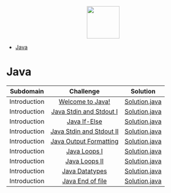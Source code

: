 <p align="center">
    <a href="https://www.hackerrank.com/felipefriserio">
        <img height=85 src="https://d3keuzeb2crhkn.cloudfront.net/hackerrank/assets/styleguide/logo_wordmark-f5c5eb61ab0a154c3ed9eda24d0b9e31.svg">
    </a>
</p>

* [Java](#java)

# Java


|  Subdomain   |                                        Challenge                                                        |                                             Solution                                                                                                                     |
|:------------:|:-------------------------------------------------------------------------------------------------------:|:------------------------------------------------------------------------------------------------------------------------------------------------------------------------:|
| Introduction | [Welcome to Java!](https://www.hackerrank.com/challenges/welcome-to-java)                               | [Solution.java](https://github.com/felipefriserio/HackerRank/blob/main/Java/Introduction/Welcome%20to%20Java!/Solution.java)                                             |
| Introduction | [Java Stdin and Stdout I](https://www.hackerrank.com/challenges/java-stdin-and-stdout-1)                | [Solution.java](https://github.com/felipefriserio/HackerRank/blob/main/Java/Introduction/Java%20Stdin%20and%20Stdout%20I/Solution.java)                                         |
| Introduction | [Java If-Else](https://www.hackerrank.com/challenges/java-if-else/problem)                              | [Solution.java](https://github.com/felipefriserio/HackerRank/blob/main/Java/Introduction/Java%20If-Else/Solution.java)                                                          |
| Introduction | [Java Stdin and Stdout II](https://www.hackerrank.com/challenges/java-stdin-stdout/problem)             | [Solution.java](https://github.com/felipefriserio/HackerRank/blob/main/Java/Introduction/Java%20Stdin%20and%20Stdout%20II/Solution.java)                                        |
| Introduction | [Java Output Formatting](https://www.hackerrank.com/challenges/java-output-formatting/problem)          | [Solution.java](https://github.com/felipefriserio/HackerRank/blob/main/Java/Introduction/Java%20Output%20Formatting/Solution.java)                                        |
| Introduction | [Java Loops I](https://www.hackerrank.com/challenges/java-loops-i/problem)                              | [Solution.java](https://github.com/felipefriserio/HackerRank/blob/main/Java/Introduction/Java%20Loops%20I/Solution.java)                                        |
| Introduction | [Java Loops II](https://www.hackerrank.com/challenges/java-loops/problem)                               | [Solution.java](https://github.com/felipefriserio/HackerRank/blob/main/Java/Introduction/Java%20Loops%20II/Solution.java)                                        |
| Introduction | [Java Datatypes](https://www.hackerrank.com/challenges/java-datatypes/problem)                          | [Solution.java](https://github.com/felipefriserio/HackerRank/blob/main/Java/Introduction/Java%20Datatypes/Solution.java)                                        |
| Introduction | [Java End of file](https://www.hackerrank.com/challenges/java-end-of-file/problem)                      | [Solution.java](https://github.com/felipefriserio/HackerRank/blob/main/Java/Introduction/Java%20End%20of%20file/Solution.java)                                        |




